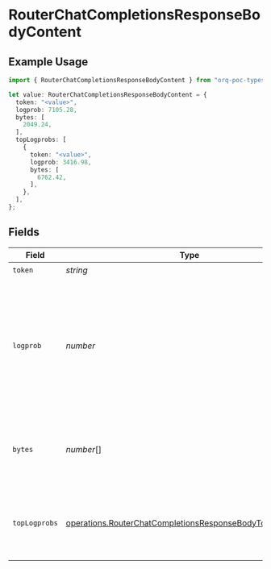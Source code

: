 # RouterChatCompletionsResponseBodyContent

## Example Usage

```typescript
import { RouterChatCompletionsResponseBodyContent } from "orq-poc-typescript/models/operations";

let value: RouterChatCompletionsResponseBodyContent = {
  token: "<value>",
  logprob: 7105.28,
  bytes: [
    2049.24,
  ],
  topLogprobs: [
    {
      token: "<value>",
      logprob: 3416.98,
      bytes: [
        6762.42,
      ],
    },
  ],
};
```

## Fields

| Field                                                                                                                                                              | Type                                                                                                                                                               | Required                                                                                                                                                           | Description                                                                                                                                                        |
| ------------------------------------------------------------------------------------------------------------------------------------------------------------------ | ------------------------------------------------------------------------------------------------------------------------------------------------------------------ | ------------------------------------------------------------------------------------------------------------------------------------------------------------------ | ------------------------------------------------------------------------------------------------------------------------------------------------------------------ |
| `token`                                                                                                                                                            | *string*                                                                                                                                                           | :heavy_check_mark:                                                                                                                                                 | The token.                                                                                                                                                         |
| `logprob`                                                                                                                                                          | *number*                                                                                                                                                           | :heavy_check_mark:                                                                                                                                                 | The log probability of this token, if it is within the top 20 most likely tokens. Otherwise, the value -9999.0 is used to signify that the token is very unlikely. |
| `bytes`                                                                                                                                                            | *number*[]                                                                                                                                                         | :heavy_check_mark:                                                                                                                                                 | A list of integers representing the UTF-8 bytes representation of the token.                                                                                       |
| `topLogprobs`                                                                                                                                                      | [operations.RouterChatCompletionsResponseBodyTopLogprobs](../../models/operations/routerchatcompletionsresponsebodytoplogprobs.md)[]                               | :heavy_check_mark:                                                                                                                                                 | List of the most likely tokens and their log probability, at this token position.                                                                                  |